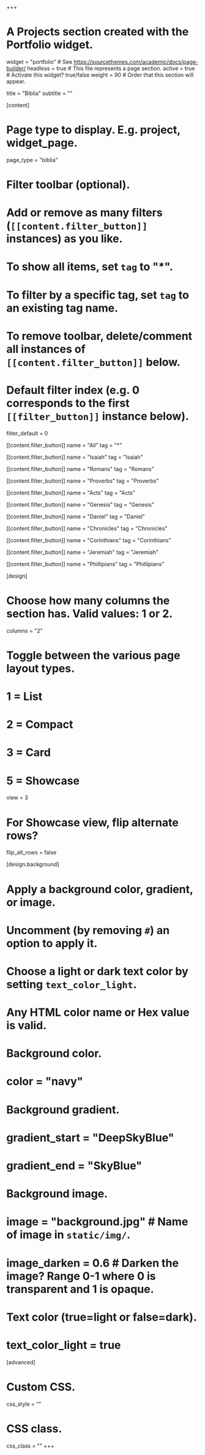 +++
# A Projects section created with the Portfolio widget.
widget = "portfolio"  # See https://sourcethemes.com/academic/docs/page-builder/
headless = true  # This file represents a page section.
active = true  # Activate this widget? true/false
weight = 90  # Order that this section will appear.

title = "Biblia"
subtitle = ""

[content]
  # Page type to display. E.g. project, widget_page.
  page_type = "biblia"
  
  # Filter toolbar (optional).
  # Add or remove as many filters (`[[content.filter_button]]` instances) as you like.
  # To show all items, set `tag` to "*".
  # To filter by a specific tag, set `tag` to an existing tag name.
  # To remove toolbar, delete/comment all instances of `[[content.filter_button]]` below.
  
  # Default filter index (e.g. 0 corresponds to the first `[[filter_button]]` instance below).
  filter_default = 0
  
  [[content.filter_button]]
    name = "All"
    tag = "*"
  
  [[content.filter_button]]
    name = "Isaiah"
    tag = "Isaiah"
  
  [[content.filter_button]]
    name = "Romans"
    tag = "Romans"

  [[content.filter_button]]
    name = "Proverbs"
    tag = "Proverbs"

  [[content.filter_button]]
    name = "Acts"
    tag = "Acts"

  [[content.filter_button]]
    name = "Genesis"
    tag = "Genesis"

  [[content.filter_button]]
    name = "Daniel"
    tag = "Daniel"

  [[content.filter_button]]
    name = "Chronicles"
    tag = "Chronicles"

  [[content.filter_button]]
    name = "Corinthians"
    tag = "Corinthians"

  [[content.filter_button]]
    name = "Jeremiah"
    tag = "Jeremiah"

  [[content.filter_button]]
    name = "Phillipians"
    tag = "Phillipians"

[design]
  # Choose how many columns the section has. Valid values: 1 or 2.
  columns = "2"

  # Toggle between the various page layout types.
  #   1 = List
  #   2 = Compact
  #   3 = Card
  #   5 = Showcase
  view = 3

  # For Showcase view, flip alternate rows?
  flip_alt_rows = false

[design.background]
  # Apply a background color, gradient, or image.
  #   Uncomment (by removing `#`) an option to apply it.
  #   Choose a light or dark text color by setting `text_color_light`.
  #   Any HTML color name or Hex value is valid.
  
  # Background color.
  # color = "navy"
  
  # Background gradient.
  # gradient_start = "DeepSkyBlue"
  # gradient_end = "SkyBlue"
  
  # Background image.
  # image = "background.jpg"  # Name of image in `static/img/`.
  # image_darken = 0.6  # Darken the image? Range 0-1 where 0 is transparent and 1 is opaque.

  # Text color (true=light or false=dark).
  # text_color_light = true  
  
[advanced]
 # Custom CSS. 
 css_style = ""
 
 # CSS class.
 css_class = ""
+++